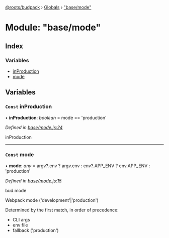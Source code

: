 [@roots/budpack](../README.md) › [Globals](../globals.md) › ["base/mode"](_base_mode_.md)

# Module: "base/mode"

## Index

### Variables

* [inProduction](_base_mode_.md#const-inproduction)
* [mode](_base_mode_.md#const-mode)

## Variables

### `Const` inProduction

• **inProduction**: *boolean* = mode == 'production'

*Defined in [base/mode.js:24](https://github.com/roots/bud-support/blob/5f43850/src/budpack/builder/base/mode.js#L24)*

inProduction

___

### `Const` mode

• **mode**: *any* = argv?.env
  ? argv.env
  : env?.APP_ENV
  ? env.APP_ENV
  : 'production'

*Defined in [base/mode.js:15](https://github.com/roots/bud-support/blob/5f43850/src/budpack/builder/base/mode.js#L15)*

bud.mode

Webpack mode ('development'|'production')

Determined by the first match, in order of precedence:

 - CLI args
 - env file
 - fallback ('production')
